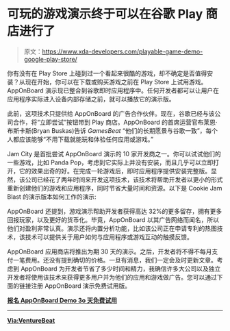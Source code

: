 # 可玩的游戏演示终于可以在谷歌 Play 商店进行了

> 原文：<https://www.xda-developers.com/playable-game-demo-google-play-store/>

你有没有在 Play Store 上碰到过一个看起来很酷的游戏，却不确定是否值得安装？从现在开始，你可以在下载或购买游戏之前在 Play Store 上试用游戏。AppOnBoard 演示现已整合到谷歌即时应用程序中。任何开发者都可以让用户在应用程序实际进入设备内部存储之前，就可以播放它的演示版。

此前，这项技术只提供给 AppOnBoard 的广告合作伙伴。现在，谷歌已经与该公司合作，将“立即尝试”按钮带到 Play 商店。AppOnBoard 的首席运营官布莱恩·布斯卡斯(Bryan Buskas)告诉 *GamesBeat* “他们的长期愿景与谷歌一致”，每个人都应该能够“不用下载就能玩和体验任何应用或游戏。”

Jam City 是首批尝试 AppOnBoard 演示的 10 家开发商之一。你可以试试他们的一些游戏，比如 Panda Pop，考虑到它实际上并没有安装，而且几乎可以立即打开，它的效果出奇的好。在完成一轮游戏后，即时应用程序提供安装完整版。显然，该公司已经花了两年时间来开发这项技术，该技术将帮助开发者以更小的形式重新创建他们的游戏和应用程序，同时节省大量时间和资源。以下是 Cookie Jam Blast 的演示版本如何工作的演示:

AppOnBoard 还提到，游戏演示帮助开发者获得高达 32%的更多留存，拥有更多回报玩家，以及更好的货币化。毕竟，AppOnBoard 以其广告网络而闻名，所以他们对盈利非常认真。演示还将内置分析功能，比如该公司正在申请专利的热图技术，该技术可以提供关于用户如何与应用程序或游戏互动的触摸反馈。

AppOnBoard 应用商店将推出为期 30 天的演示。之后，开发者将不得不每月支付一笔费用。还没有提到确切的价格。一旦有消息，我们一定会及时更新文章。考虑到 AppOnBoard 为开发者节省了多少时间和精力，我确信许多大公司以及独立开发者将使用该技术来获得更多用户并为他们的应用和游戏做广告。您可以通过下面的链接注册 AppOnBoard 演示免费试用版。

[**报名 AppOnBoard Demo 3o 天免费试用**](https://www.apponboard.com/appstoredemos/)

* * *

[**Via:VentureBeat**](https://venturebeat.com/2018/08/30/apponboard-powers-google-plays-new-try-now-button-with-playable-ads/)